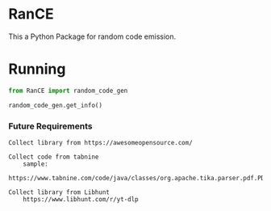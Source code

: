 # RanCE

This a Python Package for random code emission.

# Running

```python
from RanCE import random_code_gen

random_code_gen.get_info()
```


### Future Requirements
```
Collect library from https://awesomeopensource.com/

Collect code from tabnine
    sample:
    https://www.tabnine.com/code/java/classes/org.apache.tika.parser.pdf.PDFParser

Collect library from Libhunt
    https://www.libhunt.com/r/yt-dlp
```